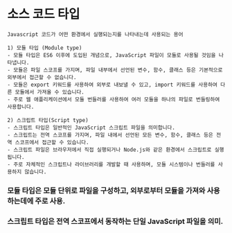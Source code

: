 # 소스 코드 타입
```
Javascript 코드가 어떤 환경에서 실행되는지를 나타내는데 사용되는 용어

1) 모듈 타입 (Module type)
- 모듈 타입은 ES6 이후에 도입된 개념으로, JavaScript 파일이 모듈로 사용될 것임을 나타냅니다.
- 모듈은 파일 스코프를 가지며, 파일 내부에서 선언된 변수, 함수, 클래스 등은 기본적으로 외부에서 접근할 수 없습니다.
- 모듈은 export 키워드를 사용하여 외부로 내보낼 수 있고, import 키워드를 사용하여 다른 모듈에서 가져올 수 있습니다.
- 주로 웹 애플리케이션에서 모듈 번들러를 사용하여 여러 모듈을 하나의 파일로 번들링하여 사용합니다.

2) 스크립트 타입(Script type)
- 스크립트 타입은 일반적인 JavaScript 스크립트 파일을 의미합니다.
- 스크립트는 전역 스코프를 가지며, 파일 내에서 선언된 모든 변수, 함수, 클래스 등은 전역 스코프에서 접근할 수 있습니다.
- 스크립트 파일은 브라우저에서 직접 실행되거나 Node.js와 같은 환경에서 스크립트로 실행됩니다.
- 주로 자체적인 스크립트나 라이브러리를 개발할 때 사용하며, 모듈 시스템이나 번들러를 사용하지 않습니다.
```

### 모듈 타입은 모듈 단위로 파일을 구성하고, 외부로부터 모듈을 가져와 사용하는데에 주로 사용.
### 스크립트 타입은 전역 스코프에서 동작하는 단일 JavaScript 파일을 의미.